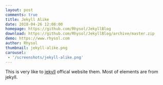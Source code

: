 ```yaml
---
layout: post
comments: true
title: Jekyll Alike
date: 2018-04-26 12:08:00
homepage: https://github.com/Rhysol/JekyllBlog
download: https://github.com/Rhysol/JekyllBlog/archive/master.zip
demo: https://www.rhysol.com
author: Rhysol
thumbnail: jekyll-alike.png
carousel:
 - '/screenshots/jekyll-alike.png'
---
```


This is very like to [jekyll](https://jekyllrb.com/) offical website them. Most of elements are from jekyll.
